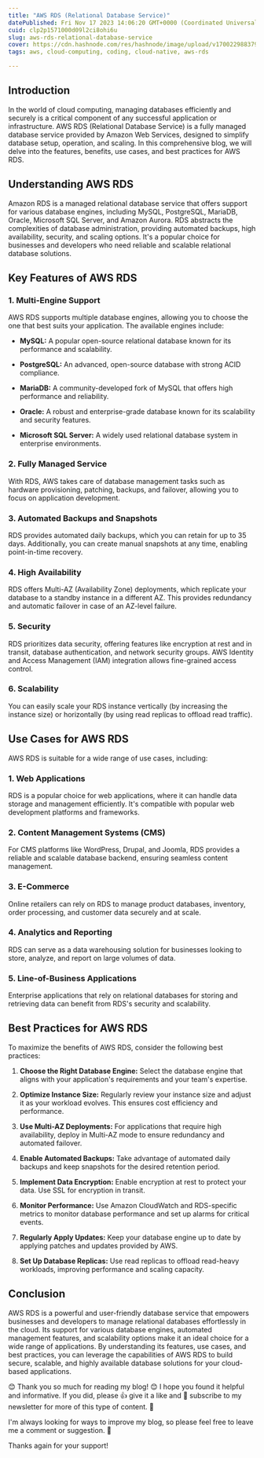 ```yaml
---
title: "AWS RDS (Relational Database Service)"
datePublished: Fri Nov 17 2023 14:06:20 GMT+0000 (Coordinated Universal Time)
cuid: clp2p1571000d09l2ci8ohi6u
slug: aws-rds-relational-database-service
cover: https://cdn.hashnode.com/res/hashnode/image/upload/v1700229883798/175105d8-9455-4b82-97dc-7d775ce62344.png
tags: aws, cloud-computing, coding, cloud-native, aws-rds

---
```


## Introducti**on**

In the world of cloud computing, managing databases efficiently and securely is a critical component of any successful application or infrastructure. AWS RDS (Relational Database Service) is a fully managed database service provided by Amazon Web Services, designed to simplify database setup, operation, and scaling. In this comprehensive blog, we will delve into the features, benefits, use cases, and best practices for AWS RDS.

## **Understanding AWS RDS**

Amazon RDS is a managed relational database service that offers support for various database engines, including MySQL, PostgreSQL, MariaDB, Oracle, Microsoft SQL Server, and Amazon Aurora. RDS abstracts the complexities of database administration, providing automated backups, high availability, security, and scaling options. It's a popular choice for businesses and developers who need reliable and scalable relational database solutions.

## **Key Features of AWS RDS**

### **1\. Multi-Engine Support**

AWS RDS supports multiple database engines, allowing you to choose the one that best suits your application. The available engines include:

* **MySQL:** A popular open-source relational database known for its performance and scalability.
    
* **PostgreSQL:** An advanced, open-source database with strong ACID compliance.
    
* **MariaDB:** A community-developed fork of MySQL that offers high performance and reliability.
    
* **Oracle:** A robust and enterprise-grade database known for its scalability and security features.
    
* **Microsoft SQL Server:** A widely used relational database system in enterprise environments.
    

### **2\. Fully Managed Service**

With RDS, AWS takes care of database management tasks such as hardware provisioning, patching, backups, and failover, allowing you to focus on application development.

### **3\. Automated Backups and Snapshots**

RDS provides automated daily backups, which you can retain for up to 35 days. Additionally, you can create manual snapshots at any time, enabling point-in-time recovery.

### **4\. High Availability**

RDS offers Multi-AZ (Availability Zone) deployments, which replicate your database to a standby instance in a different AZ. This provides redundancy and automatic failover in case of an AZ-level failure.

### **5\. Security**

RDS prioritizes data security, offering features like encryption at rest and in transit, database authentication, and network security groups. AWS Identity and Access Management (IAM) integration allows fine-grained access control.

### **6\. Scalability**

You can easily scale your RDS instance vertically (by increasing the instance size) or horizontally (by using read replicas to offload read traffic).

## **Use Cases for AWS RDS**

AWS RDS is suitable for a wide range of use cases, including:

### **1\. Web Applications**

RDS is a popular choice for web applications, where it can handle data storage and management efficiently. It's compatible with popular web development platforms and frameworks.

### **2\. Content Management Systems (CMS)**

For CMS platforms like WordPress, Drupal, and Joomla, RDS provides a reliable and scalable database backend, ensuring seamless content management.

### **3\. E-Commerce**

Online retailers can rely on RDS to manage product databases, inventory, order processing, and customer data securely and at scale.

### **4\. Analytics and Reporting**

RDS can serve as a data warehousing solution for businesses looking to store, analyze, and report on large volumes of data.

### **5\. Line-of-Business Applications**

Enterprise applications that rely on relational databases for storing and retrieving data can benefit from RDS's security and scalability.

## **Best Practices for AWS RDS**

To maximize the benefits of AWS RDS, consider the following best practices:

1. **Choose the Right Database Engine:** Select the database engine that aligns with your application's requirements and your team's expertise.
    
2. **Optimize Instance Size:** Regularly review your instance size and adjust it as your workload evolves. This ensures cost efficiency and performance.
    
3. **Use Multi-AZ Deployments:** For applications that require high availability, deploy in Multi-AZ mode to ensure redundancy and automated failover.
    
4. **Enable Automated Backups:** Take advantage of automated daily backups and keep snapshots for the desired retention period.
    
5. **Implement Data Encryption:** Enable encryption at rest to protect your data. Use SSL for encryption in transit.
    
6. **Monitor Performance:** Use Amazon CloudWatch and RDS-specific metrics to monitor database performance and set up alarms for critical events.
    
7. **Regularly Apply Updates:** Keep your database engine up to date by applying patches and updates provided by AWS.
    
8. **Set Up Database Replicas:** Use read replicas to offload read-heavy workloads, improving performance and scaling capacity.
    

## **Conclusion**

AWS RDS is a powerful and user-friendly database service that empowers businesses and developers to manage relational databases effortlessly in the cloud. Its support for various database engines, automated management features, and scalability options make it an ideal choice for a wide range of applications. By understanding its features, use cases, and best practices, you can leverage the capabilities of AWS RDS to build secure, scalable, and highly available database solutions for your cloud-based applications.

😊 Thank you so much for reading my blog! 😊 I hope you found it helpful and informative. If you did, please 👍 give it a like and 💌 subscribe to my newsletter for more of this type of content. 💌

I'm always looking for ways to improve my blog, so please feel free to leave me a comment or suggestion. 💬

Thanks again for your support!